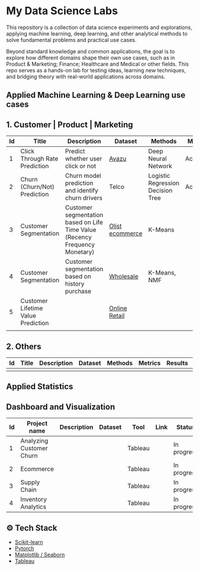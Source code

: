# My Data Science Labs

This repository is a collection of data science experiments and explorations, applying machine learning, deep learning, and other analytical methods to solve fundamental problems and practical use cases.

Beyond standard knowledge and common applications, the goal is to explore how different domains shape their own use cases, such as in Product & Marketing; Finance; Healthcare and Medical or other fields. This repo serves as a hands-on lab for testing ideas, learning new techniques, and bridging theory with real-world applications across domains.

## Applied Machine Learning & Deep Learning use cases

## 1. Customer | Product | Marketing

| **Id** | **Title** | **Description** | **Dataset** | **Methods** | **Metrics** | **Results** | **Note** |
|---|---|---|---|---|---|---|---|
| 1 | Click Through Rate Prediction  | Predict whether user click or not | [Avazu](https://www.kaggle.com/competitions/avazu-ctr-prediction/data) | Deep Neural Network | Accuracy | 0.8251 | Done |
| 2 | Churn (Churn/Not) Prediction | Churn model prediction and identify churn drivers | Telco | Logistic Regression Decision Tree | Accuracy  | 0.7053 | Done |
| 3 | Customer Segmentation | Customer segmentation based on Life Time Value (Recency Frequency Monetary) | [Olist ecommerce](https://www.kaggle.com/datasets/olistbr/brazilian-ecommerce) |K-Means|  |  | Done |
| 4 | Customer Segmentation | Customer segmentation based on history purchase | [Wholesale](https://www.kaggle.com/datasets/binovi/wholesale-customers-data-set) | K-Means, NMF |  |  | Done |
| 5 | Customer Lifetime Value Prediction |  | [Online Retail](https://archive.ics.uci.edu/dataset/502/online+retail+ii) |  |  |  | In progress |
|  |  |  |  |  |  |  |  |


## 2. Others
| **Id** | **Title**                     | **Description** | **Dataset** | **Methods** | **Metrics** | **Results** | **Note** |
|--------|-------------------------------|-----------------|-------------|-------------|-------------|-------------|----------|
|        |                               |                 |             |             |             |             |          |


## Applied Statistics


## Dashboard and Visualization

| **Id** | **Project name** | **Description** | **Dataset** | **Tool** | **Link** | **Status** | **Note** |
|---|---|---|---|---|---|---|---|
| 1 | Analyzing Customer Churn |  |  | Tableau |  | In progress |  |
| 2 | Ecommerce |  |  | Tableau |  | In progress |  |
| 3 | Supply Chain |  |  | Tableau |  | In progress |  |
| 4 | Inventory Analytics |  |  | Tableau |  | In progress |  |

## ⚙️ Tech Stack
- [Scikit-learn](https://scikit-learn.org/)
- [Pytorch](https://pytorch.org/) 
- [Matplotlib / Seaborn](https://matplotlib.org/)    
- [Tableau](https://www.tableau.com/)